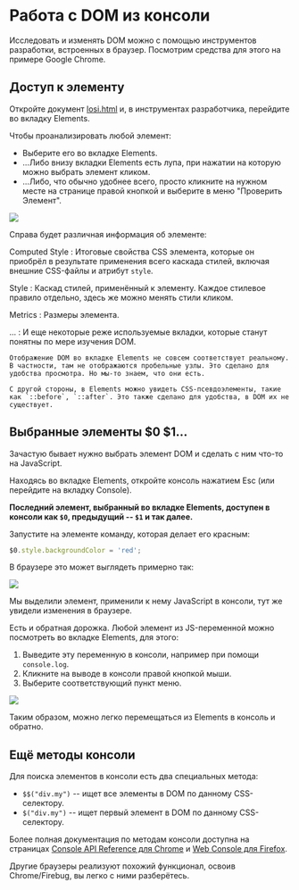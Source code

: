 # Работа с DOM из консоли

Исследовать и изменять DOM можно с помощью инструментов разработки, встроенных в браузер. Посмотрим средства для этого на примере Google Chrome.

## Доступ к элементу

Откройте документ [losi.html](losi.html) и, в инструментах разработчика, перейдите во вкладку Elements.

Чтобы проанализировать любой элемент:

- Выберите его во вкладке Elements.
- ...Либо внизу вкладки Elements есть лупа, при нажатии на которую можно выбрать элемент кликом.
- ...Либо, что обычно удобнее всего, просто кликните на нужном месте на странице правой кнопкой и выберите в меню "Проверить Элемент".

![](1.png)

Справа будет различная информация об элементе:

Computed Style
: Итоговые свойства CSS элемента, которые он приобрёл в результате применения всего каскада стилей, включая внешние CSS-файлы и атрибут `style`.

Style
: Каскад стилей, применённый к элементу. Каждое стилевое правило отдельно, здесь же можно менять стили кликом.

Metrics
: Размеры элемента.

...
: И еще некоторые реже используемые вкладки, которые станут понятны по мере изучения DOM.

```warn header="DOM в Elements не совсем соответствует реальному"
Отображение DOM во вкладке Elements не совсем соответствует реальному. В частности, там не отображаются пробельные узлы. Это сделано для удобства просмотра. Но мы-то знаем, что они есть.

С другой стороны, в Elements можно увидеть CSS-псевдоэлементы, такие как `::before`, `::after`. Это также сделано для удобства, в DOM их не существует.
```

## Выбранные элементы $0 $1...

Зачастую бывает нужно выбрать элемент DOM и сделать с ним что-то на JavaScript.

Находясь во вкладке Elements, откройте консоль нажатием Esc (или перейдите на вкладку Console).

**Последний элемент, выбранный во вкладке Elements, доступен в консоли как `$0`, предыдущий -- `$1` и так далее.**

Запустите на элементе команду, которая делает его красным:

```js
$0.style.backgroundColor = 'red';
```

В браузере это может выглядеть примерно так:

![](2.png)

Мы выделили элемент, применили к нему JavaScript в консоли, тут же увидели изменения в браузере.

Есть и обратная дорожка. Любой элемент из JS-переменной можно посмотреть во вкладке Elements, для этого:

1. Выведите эту переменную в консоли, например при помощи `console.log`.
2. Кликните на выводе в консоли правой кнопкой мыши.
3. Выберите соответствующий пункт меню.

![](3.png)

Таким образом, можно легко перемещаться из Elements в консоль и обратно.

## Ещё методы консоли

Для поиска элементов в консоли есть два специальных метода:

- `$$("div.my")` -- ищет все элементы в DOM по данному CSS-селектору.
- `$("div.my")` -- ищет первый элемент в DOM по данному CSS-селектору.

Более полная документация по методам консоли доступна на страницах [Console API Reference для Chrome](https://developers.google.com/web/tools/chrome-devtools/debug/console/console-reference) и [Web Console для Firefox](https://developer.mozilla.org/ru/docs/Tools/Web_Console).

Другие браузеры реализуют похожий функционал, освоив Chrome/Firebug, вы легко с ними разберётесь.

